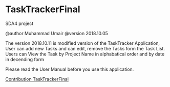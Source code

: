 # TaskTrackerFinal

SDA4 project

@author Muhammad Umair @version 2018.10.05

The version 2018.10.11 is modified version of the TaskTracker Application, User can add new Tasks and can edit, remove the Tasks form the Task List. Users can View the Task by Project Name in alphabatical order and by date in decending form

Please read the User Manual before you use this application.

[Contribution TaskTrackerFinal](User-Manual.md)
